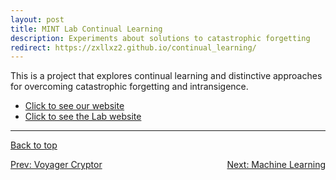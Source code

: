 ```yaml
---
layout: post
title: MINT Lab Continual Learning
description: Experiments about solutions to catastrophic forgetting
redirect: https://zxllxz2.github.io/continual_learning/
---
```



This is a project that explores continual learning and distinctive approaches for overcoming catastrophic forgetting and intransigence.


- <a href="https://zxllxz2.github.io/continual_learning/" target="_blank"> Click to see our website</a>
- <a href="https://mint-vu.github.io/" target="_blank">Click to see the Lab website</a>


<hr>

<div>

  <a href="#top">Back to top</a>

  <p style="text-align:center; display: flex; justify-content: space-between">
    <a href="../3_project">Prev: Voyager Cryptor</a>
    <a href="../5_project">Next: Machine Learning</a>
  </p>

</div>
